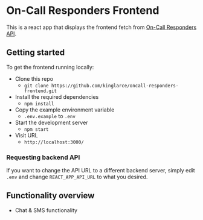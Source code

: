 # On-Call Responders Frontend

This is a react app that displays the frontend fetch from [On-Call Responders API](https://github.com/kinglarce/oncall-responders-api).

## Getting started

To get the frontend running locally:

- Clone this repo
  - `git clone https://github.com/kinglarce/oncall-responders-frontend.git`
- Install the required dependencies
  - `npm install`
- Copy the example environment variable
  - `.env.example` to `.env`
- Start the development server
  - `npm start`
- Visit URL
  - `http://localhost:3000/`

### Requesting backend API

If you want to change the API URL to a different backend server, simply edit `.env` and change `REACT_APP_API_URL` to what you desired.

## Functionality overview

- Chat & SMS functionality


<br />